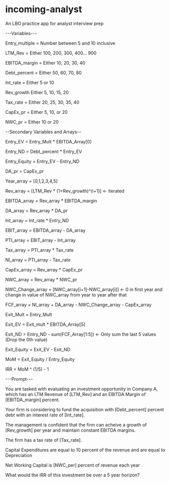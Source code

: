 # incoming-analyst
An LBO practice app for analyst interview prep

---Variables---

Entry_multiple = Number between 5 and 10 inclusive

LTM_Rev = Either 100, 200, 300, 400... 900

EBITDA_margin = Either 10, 20, 30, 40

Debt_percent = Either 50, 60, 70, 80

Int_rate = Either 5 or 10

Rev_growth Either 5, 10, 15, 20

Tax_rate = Either 20, 25, 30, 35, 40

CapEx_pr = Either 5, 10, or 20

NWC_pr = Either 10 or 20

--Secondary Variables and Arrays--

Entry_EV = Entry_Mult * EBITDA_Array[0]

Entry_ND = Debt_percent * Entry_EV

Entry_Equity = Entry_EV - Entry_ND

DA_pr = CapEx_pr

Year_array = [0,1,2,3,4,5]

Rev_array = [LTM_Rev * (1+Rev_growth)^(i+1)] <- iterated

EBITDA_array = Rev_array * EBITDA_margin

DA_array = Rev_array * DA_pr

Int_array = Int_rate * Entry_ND

EBIT_array = EBITDA_array - DA_array

PTI_array = EBIT_array - Int_array

Tax_array = PTI_array * Tax_rate

NI_array = PTI_array - Tax_rate

CapEx_array = Rev_array * CapEx_pr

NWC_array = Rev_array * NWC_pr

NWC_Change_array = [NWC_array[i+1]-NWC_array[i]] <- 0 in first year and change in value of NWC_array from year to year after that

FCF_array = NI_array + DA_array - NWC_Change_array - CapEx_array


Exit_Mult = Entry_Mult

Exit_EV = Exit_mult * EBITDA_Array[5] 

Exit_ND = Entry_ND - sum(FCF_Array[1:5]) <- Only sum the last 5 values (Drop the 0th value)

Exit_Equity = Exit_EV - Exit_ND

MoM = Exit_Equity / Entry_Equity

IRR = MoM ^ (1/5) - 1

---Prompt---

You are tasked with evaluating an investment opportunity in Company A, which has an LTM Revenue of [LTM_Rev] and an EBITDA Margin of [EBITDA_margin] percent.

Your firm is considering to fund the acquisition with [Debt_percent] percent debt with an interest rate of [Int_rate].

The management is confident that the firm can acheive a growth of [Rev_growth] per year and maintain constant EBITDA margins.

The firm has a tax rate of [Tax_rate].

Capital Expenditures are equal to 10 percent of the revenue and are equal to Depreciation

Net Working Capital is [NWC_per] percent of revenue each year

What would the IRR of this investment be over a 5 year horizon?
